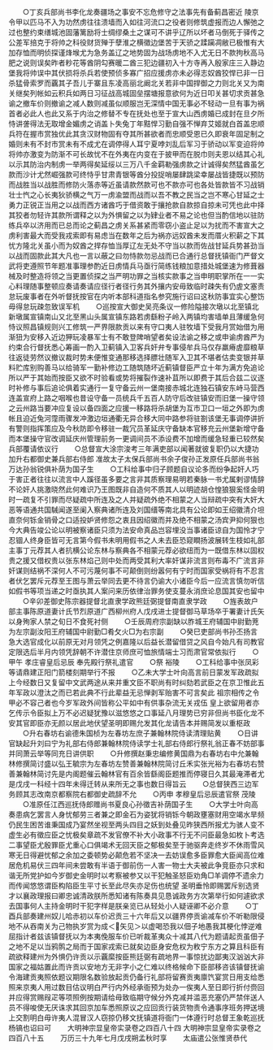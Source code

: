 <!-- { "loadSidebar": true } -->
　　○丁亥兵部尚书李化龙奏疆场之事安不忘危修守之法事先有备蓟昌密近  陵京令甲以匹马不入为功然虏往往溃墙而入如往河流口之役者则修筑虚报而边人懈弛之过也整约束缮城池固藩篱励将士绸缪桑土之谋可不讲乎辽所以坏者马倒死于驿传之公差军掊克于将帅之科役财货殚于孽淮之横徵边堡苦于天骄之蹂躏凋敝已极惟有大加存恤而明侦探谨烽堠尤为急务盖辽之地势固为战场虏地不入尤无日不款拘秋高马肥之说则误矣昨者粆花等酋阴勾赛暖二酋三犯边疆初入十方寺再入殷家庄三入静边堡我将帅误中其伏损将杀兵若使预侦多寡广招应援虏亦未必得志奴酋狡悍已非一日杀猛骨索罗而覊其子吾儿于寨且东凌高丽北阚北关若非中国捍御之力则北关又为南关继矣列帐如云积兵如两日习征战高城固垒摆塘报意欲何为近日叩关甚切求贡甚急谕之撤车价则撤谕之减人数则减虽似顺服岂无深情中国无事必不轻动一旦有事为祸首者必此人也此又系于内治之修替不专在抚处也至于宣大山西虏婚已成封在旦夕所恃讲詟得法无取增金媚虏之诮盖卜失兔丁年黠悍习勤自强不惮弃艾姬就白首盖忠顺兵符在握市赏独优此其贪汉财物固有夺其所甚欲者而忠顺受恩已久即衰年固足制之婚则未有不封市赏未有不成尤在调停得人耳宁夏哱刘乱后军习于骄动以军变迫将帅将帅亦激变为防渐不可长故忧不在外夷在内变在于披甲而在脱巾则夫恩以结其心礼以示其防治内制虏一举两得矣延绥以三万八千金羁勒强虏款之计诚得矣然猛酋虽乞款而沙计尤然崛强款可终恃乎甘肃青银等酋分投捉哨屡肆跳梁幸屡战皆捷既以预防而战胜当以战胜而修防火落赤等近虽请款然款可也不款亦可也各处皆款皆不习战销壮士忾之心长夷狄骄横之气万一虏渝盟而战而以吾不教之民当之岂不寒心甘延之士勇力正锐正当用之以战而西方诸酋巧于借资敢于攘抢款自款掠自掠未可凭也此中择其狡者勿轻许其款所谓释之以为外惧留之以为肄业者不易之论也但当酌信地以驻防练兵卒以济用而已总而论之蓟昌之虏关系甚紧而零窃小盗止足以为扰而不害宣大之虏利害最大而受我戎索即有易虑当在数年之后为祸亦远奴酋未发而厝火积薪之下其忧方隆北关虽小而为奴酋之捍存恤当厚辽左无处不守当以款而佐战甘延兵势甚劲当以战而固款此其大凡也一言以蔽之曰勿恃款勿忌战而已合通行总督抚镇衙门严督文武将吏遵照节年题准事理参酌近日虏情兵马亟行简练钱粮加意措处城堡速为修葺器械及时整造将领之当更置侦探之当严明功罪之当核实款事之当申明职掌所在一一实心料理随事整顿应奏请奏请应径行者径行务其外攘内安毋致临时疎失有仍虗文塞责怠玩废事者在外听督抚按官在内听本部科道指名参究施行诏曰这秋防事宜实心整饬毋得怠玩疎忽致误军机
　　○巡按宣大御史吴亮条议一修险隘接次墩以北至镇北新墩属宣镇南山又北至黑山头属宣镇东路若虏繇粉子岭入两镇均害墙单且薄缓急何恃议照昌镇规则兴工修筑一严界限款贡以来有守口夷人驻牧墙下受我月赏始借为用渐狃为安移入近边狎玩凌暴军士有不敢登陴哨望者矣设法谕之移之或申谕虏酋严为约束合行督抚悉心筹画一酌入卫蓟镇入卫客兵奸弁专事侵牟兵马仅存羸瘠虗靡粮草往返徒劳然议撤议裁时势未便惟变通那移选择膘壮随军入卫其不堪者估卖变银并草料贮库别购善马以给骑军一勤补修边工随筑随坏近蓟镇督臣严立十年为满方免追论所以严于其始而按臣又欲不时验看或势将摧裂作速补苴所以即费于其后合兹二议逐时补修与事后追论俱着实通行一复守备云州一堡南接赤城北连独石镇安东峙马营西连盖宣府上路之咽喉也昔设守备一员统兵千五百人防守后改驻镇安而旧堡一操守领之云州路当要冲应复设以备四面之应援一移路将杀胡堡为互市卫口一垣之外即为虏帐且迫近兔河霪雨骤发冲激边垣通衢无异合移大同中路参将驻劄该堡无事调停讲折有警则指挥策应及今秋防即令移驻一裁冗员革延庆守备缺本官移充云州堡新增守备而本堡操守官改调延庆州管理前务一更调间员不添设费不加增而缓急轻重已较然矣兵部覆请依议行
　　○总督宣大涂宗浚考三年满吏部以闻著就彼复职仍以大捷功加升右都御史兼兵部右侍郎  准故太子太保兵部尚书余子俊孙正发原任兵部尚书翁万达孙翁锐俱补荫为国子生
　　○工科给事中归子顾题自议论多而纷争起奸人巧于害正者往往以流言中人蹊径虽多要之言非其质察理易明若秦脉一书尤属剌谬情辞不论奸人挑激晓然此何难识乃王图既非自造何不质其人以明迹胡仓惶狼狠奚怪金明时一疏复不引罪而尽疑疏中所连及之人并疑疏外绝不相蒙之人当辩疏中突有大奸大恶等语通共国駴闻遂至阑入察典诸所连及刘国缙等南北具有公论即如王绍徽清介坦直奈何铄金销骨之口适投妒贤修怨之衷且因绍徽而并及绝不相蒙之汤宾尹抑何狠也今大典告竣公论以明被察诸臣只须为法安命真品岂容埋没当事诸臣谅自为国怜才宁忍锢人终身臣皆可无言第今假书未明用假书之人未去臣恐窥瞷扬波展转生枝如礼部主事丁元荐其人者抗横公论东林与察典各不相蒙元荐必欲纽而为一既借东林以固权贵之援又借权贵以张东林焰己则中处而两受其利大率奸谋非流言则布毒不广流言非奸谋则结祸不深何人不可污蔑何事不可颠倒则纷嚣何有宁时而国家受祸将有不忍言者伏乞罢斥元荐至王图与萧云举同去更不待言仍谕大小诸臣今后一应流言慎勿听信如假书等项当递之时亟执其人案问来历依律治罪务使支蔓永消庶论息国其安也留中
　　○辛卯差御史陈宗器提督北直隶学政熊廷弼提督南直隶学政
　　○旌表故户部主事陈原道妻计氏节烈原道广西柳州府人戊戌进士提督御马草场卒于署妻计氏矢以身殉家人禁之旬日不食死衬侧
　　○壬辰周府宗副缺以胙城王府辅国中尉勤茺为左宗副汝阳王府辅国中尉勤□肴攵火□为右宗副
　　○癸巳吏部尚书孙丕扬言急大选官成化以前原无对月领凭之例嘉隆以后益长潜留借贷之风自今始凡有司教官定限选后半月内领凭辞朝不许潜住京师庶可恤旅情端士习而肃官常依拟行
　　○甲午  孝庄睿皇后忌辰  奉先殿行祭礼遣官
　　○祭  裕陵
　　○工科给事中张凤彩等请鼎建正阳门箭楼刻期举行不报
　　○乙未大学士叶向高言前日蒙发军政疏拟上今经数日又复留中文武两途从来并重文臣不职尚有时纠劾若武臣之在京卫惟此五年军政以澄汰之而已若此典不行此辈益无忌惮剥军贻害不可言矣此  祖宗相传之令甲必不容己者也今岁军政外间皆称公平如中有供事杂流无关戎伍  皇上欲留用者亦乞传示令臣拟上万不必迟疑犹豫以滋悠悠之口事延八月理势已穷非但尚书臣化龙不安其官即臣亦无颜以居此地伏望圣明即赐允发其化龙请告本并赐简发以重枢政
　　○升右春坊右谕德朱国桢为左春坊左庶子兼翰林院侍读清理贴黄
　　○日讲官缺起升刘曰宁为礼部右侍郎兼翰林院侍读学士礼部右侍郎行祭礼翁正春不妨部事并同萧云举等同充日讲供职
　　○升修撰赵秉忠编修黄国鼎为右春坊右中允兼翰林修撰简讨盛以弘王毓宗为左春坊左赞善兼翰林院简讨丘禾实张光裕为右春坊右赞善兼翰林简讨先是内阁题催云翰林官有百余皆繇阁臣题推而停寝日久其最淹滞者尤是戊戌一科经十四年未得迁转从来所无之事也数日得旨云
　　○总督狭西三边军务顾其志改南京都察院右都御史疏辞不允
　　○丙申  孝穆皇后忌辰遣官祭  茂陵
　　○准原任江西巡抚侍郎赠尚书夏良心孙徵吉补荫国子生
　　○大学士叶向高奏患病乞罢言人身忧郁劳三者兼之即金石为姿犹将销铄今朝政壅塞财用空竭水旱频仍民生困苦谁秉国成乃宴然坐视至两头四目之妖到处叠见昨狭西所报尤为骇人变不虚生必有徵应臣之忧极矣章疏不发官僚不补大小政事不行无不问臣最急如枚卜考选二事望臣尤殷罪臣尤重心口俱竭术无回天臣之郁极矣至于驰驱奔走终岁不休雨雪风寒无日得避忧郁之余加之委顿势必颠危若不坚决一去妨误愈多臣罪愈大臣闻高位难居危机易伏三四年间未尝敢有半语于御前伤一人害一物士大夫被此争竞臣亦只求和谐无所党护如今岁御史金明时以考察被参又以干犯触圣怒臣劝角□羊调停不遗余力而传闻悠悠谓臣构陷臣生平寸长至此尽失亦足伤也统望  圣明垂怜即赐罢斥别选贤才以襄政理报曰卿忠诚清政朕所悉知诸有陈奏具见恳诚政务方次第举行如何遽欲求去国事何人主持金明时干犯字样是朕亲览已从轻处小人疑诬卿不必介意
　　○丁酉兵部奏建州奴儿哈赤初以车价迟贡三十六年后又以疆界停贡谕减车价不听勒限侵地不从吞南关为己物执岁赏为成＜矢见＞以虚喝恐我以佃子地愚我其梗化悖逆难屈指计者兹该镇督抚以为本夷俛服车价已听裁革夷众十减其八代为题请起贡虽佃子之地不足以当鸦鹘之局而于国家戎索已就矣边臣身安危权为敉宁东方之算且科臣有疏欲释建州为外惧仍许贡以示覊縻按臣熊廷弼有疏地界一事惊扰边鄙夷汉汹汹大非国家之福姑置此而许贡以安地方无非字小之仁难以终格候命下臣部移咨该镇督抚谕令海建贡夷照依题议期限名数验放起贡仍备行礼部将留赛贡夷廪饩宴赏日用支给悉照来京夷人用过数目估议明白严行内外经承衙预为处办一俟夷人至日即行折付赍回并应得赏赐叚疋等项照例按期请给毋致临期守候分外克减并滥恶充塞仍严禁伴送人员不得唆使无厌诛求其回京加车悉照原议之应回贡行装货物责令通事序班务押送境上交割明白毋许夷人混冒汉人窃掠仍移文抚镇道将衙门一体遵行时总督王象乾巡抚杨镐也诏曰可
　　大明神宗显皇帝实录卷之四百八十四
大明神宗显皇帝实录卷之四百八十五
　　万历三十九年七月戊戌朔孟秋时享
　　太庙遣公张惟贤恭代
